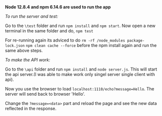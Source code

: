 **Node 12.8.4 and npm 6.14.6 are used to run the app**

_To run the server and test:_

Go to the `\test` folder and run 
`npm install` and `npm start`.
Now open a new terminal in the same folder and do, 
`npm test` 

For re-running again its adviced to do `rm -rf /node_modules package-lock.json`
`npm clean cache --force` before the npm install again and run the same above steps.

_To make the API work:_

Go to the `\api` folder and run
`npm install` and `node server.js`. This will start the api server.(I was able to make work only singel server single client with api).

Now you use the browser to load `localhost:1110/echo?message=Hello`.
The server will send back to browser 'Hello'.

Change the `?message=<data>` part and reload the page and see the new data reflected in the response.
